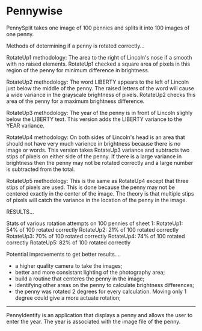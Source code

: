 # Pennywise

PennySplit takes one image of 100 pennies and splits it into 100 images of one penny.

Methods of determining if a penny is rotated correctly...

RotateUp1 methodology: The area to the right of Lincoln's nose if a smooth with no raised elements. RotateUp1 checked a square area of pixels in this region of the penny for minimum difference in brightness.

RotateUp2 methodology: The word LIBERTY appears to the left of Lincoln just below the middle of the penny. The raised letters of the word will cause a wide variance in the grayscale brightness of pixels. RotateUp2 checks this area of the penny for a maximum brightness difference.

RotateUp3 methodology: The year of the penny is in front of Lincoln slighly below the LIBERTY text. This version adds the LIBERTY variance to the YEAR variance.

RotateUp4 methodology: On both sides of Lincoln's head is an area that should not have very much varience in brightness because there is no image or words. This version takes RotateUp3 variance and subtracts two stips of pixels on either side of the penny.  If there is a large variance in brightness then the penny may not be rotated correctly and a large number is subtracted from the total. 

RotateUp5 methodology: This is the same as RotateUp4 except that three stips of pixels are used. This is done because the penny may not be centered exactly in the center of the image. The theory is that multiple stips of pixels will catch the variance in the location of the penny in the image.

RESULTS...

Stats of various rotation attempts on 100 pennies of sheet 1:
RotateUp1: 54% of 100 rotated correctly
RotateUp2: 21% of 100 rotated correctly
RotateUp3: 70% of 100 rotated correctly
RotateUp4: 74% of 100 rotated correctly
RotateUp5: 82% of 100 rotated correctly


Potential improvements to get better results....

- a higher quality camera to take the images;
- better and more consistant lighting of the photography area;
- build a routine that centeres the penny in the image;
- identifying other areas on the penny to calculate brightness differences;
- the penny was rotated 2 degrees for every calculation. Moving only 1 degree could give a more actuate rotation;

-------------------------------------------------------------------

PennyIdentify is an application that displays a penny and allows the user to enter the year.
The year is associated with the image file of the penny.
